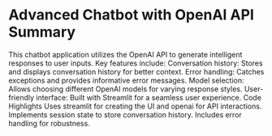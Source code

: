 # Advanced Chatbot with OpenAI API Summary

This chatbot application utilizes the OpenAI API to generate intelligent responses to user inputs. Key features include:
Conversation history: Stores and displays conversation history for better context.
Error handling: Catches exceptions and provides informative error messages.
Model selection: Allows choosing different OpenAI models for varying response styles.
User-friendly interface: Built with Streamlit for a seamless user experience.
Code Highlights
Uses streamlit for creating the UI and openai for API interactions.
Implements session state to store conversation history.
Includes error handling for robustness.
